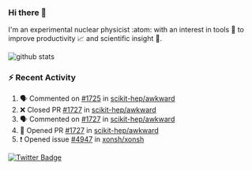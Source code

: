 ### Hi there 👋 

I'm an experimental nuclear physicist :atom: with an interest in tools :wrench: to improve productivity :chart_with_upwards_trend: and scientific insight :telescope:.

![github stats](https://github-readme-stats.vercel.app/api?username=agoose77&show_icons=true&hide_rank=true&hide_title=true&bg_color=30,e76445,904e95&text_color=efe3ec&icon_color=efe3ec)
<!--
**agoose77/agoose77** is a ✨ _special_ ✨ repository because its `README.md` (this file) appears on your GitHub profile.

Here are some ideas to get you started:

- 🔭 I’m currently working on ...
- 🌱 I’m currently learning ...
- 👯 I’m looking to collaborate on ...
- 🤔 I’m looking for help with ...
- 💬 Ask me about ...
- 📫 How to reach me: ...
- 😄 Pronouns: ...
- ⚡ Fun fact: ...
-->

### :zap: Recent Activity
<!--START_SECTION:activity-->
1. 🗣 Commented on [#1725](https://github.com/scikit-hep/awkward/issues/1725) in [scikit-hep/awkward](https://github.com/scikit-hep/awkward)
2. ❌ Closed PR [#1727](https://github.com/scikit-hep/awkward/pull/1727) in [scikit-hep/awkward](https://github.com/scikit-hep/awkward)
3. 🗣 Commented on [#1727](https://github.com/scikit-hep/awkward/issues/1727) in [scikit-hep/awkward](https://github.com/scikit-hep/awkward)
4. 💪 Opened PR [#1727](https://github.com/scikit-hep/awkward/pull/1727) in [scikit-hep/awkward](https://github.com/scikit-hep/awkward)
5. ❗️ Opened issue [#4947](https://github.com/xonsh/xonsh/issues/4947) in [xonsh/xonsh](https://github.com/xonsh/xonsh)
<!--END_SECTION:activity-->


[![Twitter Badge](https://img.shields.io/twitter/follow/agoose77?style=flat-square&logo=Twitter&logoColor=white&color=cornflowerblue)](https://twitter.com/agoose77)

